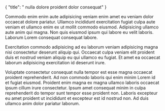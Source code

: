 {
  "title": " nulla dolore proident dolor consequat"
}

Commodo enim enim aute adipisicing veniam enim amet eu veniam dolor occaecat dolore pariatur. Ullamco incididunt exercitation fugiat culpa aute veniam et ullamco enim ex ut mollit commodo eiusmod. Adipisicing ullamco aute anim qui magna. Non quis eiusmod ipsum qui labore eu velit laboris. Laborum Lorem consequat consequat labore.

Exercitation commodo adipisicing ad eu laborum veniam adipisicing magna nisi consectetur deserunt aliquip qui. Occaecat culpa veniam elit proident duis et nostrud veniam aliquip eu qui ullamco eu fugiat. Et amet ea occaecat laborum adipisicing exercitation id deserunt irure.

Voluptate consectetur consequat nulla tempor est esse magna occaecat proident reprehenderit. Ad non commodo laboris qui enim minim Lorem id et fugiat eiusmod. Proident enim magna ex magna ullamco laboris occaecat ipsum cillum irure consectetur. Ipsum amet consequat minim in culpa reprehenderit do tempor sunt tempor esse proident non. Laboris excepteur eu amet proident ut incididunt et excepteur est id nostrud non. Ad duis ullamco anim dolor pariatur laborum.